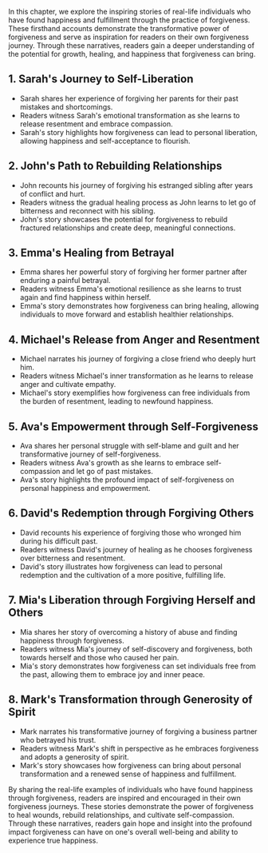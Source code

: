 
In this chapter, we explore the inspiring stories of real-life individuals who have found happiness and fulfillment through the practice of forgiveness. These firsthand accounts demonstrate the transformative power of forgiveness and serve as inspiration for readers on their own forgiveness journey. Through these narratives, readers gain a deeper understanding of the potential for growth, healing, and happiness that forgiveness can bring.

**1. Sarah's Journey to Self-Liberation**
-----------------------------------------

* Sarah shares her experience of forgiving her parents for their past mistakes and shortcomings.
* Readers witness Sarah's emotional transformation as she learns to release resentment and embrace compassion.
* Sarah's story highlights how forgiveness can lead to personal liberation, allowing happiness and self-acceptance to flourish.

**2. John's Path to Rebuilding Relationships**
----------------------------------------------

* John recounts his journey of forgiving his estranged sibling after years of conflict and hurt.
* Readers witness the gradual healing process as John learns to let go of bitterness and reconnect with his sibling.
* John's story showcases the potential for forgiveness to rebuild fractured relationships and create deep, meaningful connections.

**3. Emma's Healing from Betrayal**
-----------------------------------

* Emma shares her powerful story of forgiving her former partner after enduring a painful betrayal.
* Readers witness Emma's emotional resilience as she learns to trust again and find happiness within herself.
* Emma's story demonstrates how forgiveness can bring healing, allowing individuals to move forward and establish healthier relationships.

**4. Michael's Release from Anger and Resentment**
--------------------------------------------------

* Michael narrates his journey of forgiving a close friend who deeply hurt him.
* Readers witness Michael's inner transformation as he learns to release anger and cultivate empathy.
* Michael's story exemplifies how forgiveness can free individuals from the burden of resentment, leading to newfound happiness.

**5. Ava's Empowerment through Self-Forgiveness**
-------------------------------------------------

* Ava shares her personal struggle with self-blame and guilt and her transformative journey of self-forgiveness.
* Readers witness Ava's growth as she learns to embrace self-compassion and let go of past mistakes.
* Ava's story highlights the profound impact of self-forgiveness on personal happiness and empowerment.

**6. David's Redemption through Forgiving Others**
--------------------------------------------------

* David recounts his experience of forgiving those who wronged him during his difficult past.
* Readers witness David's journey of healing as he chooses forgiveness over bitterness and resentment.
* David's story illustrates how forgiveness can lead to personal redemption and the cultivation of a more positive, fulfilling life.

**7. Mia's Liberation through Forgiving Herself and Others**
------------------------------------------------------------

* Mia shares her story of overcoming a history of abuse and finding happiness through forgiveness.
* Readers witness Mia's journey of self-discovery and forgiveness, both towards herself and those who caused her pain.
* Mia's story demonstrates how forgiveness can set individuals free from the past, allowing them to embrace joy and inner peace.

**8. Mark's Transformation through Generosity of Spirit**
---------------------------------------------------------

* Mark narrates his transformative journey of forgiving a business partner who betrayed his trust.
* Readers witness Mark's shift in perspective as he embraces forgiveness and adopts a generosity of spirit.
* Mark's story showcases how forgiveness can bring about personal transformation and a renewed sense of happiness and fulfillment.

By sharing the real-life examples of individuals who have found happiness through forgiveness, readers are inspired and encouraged in their own forgiveness journeys. These stories demonstrate the power of forgiveness to heal wounds, rebuild relationships, and cultivate self-compassion. Through these narratives, readers gain hope and insight into the profound impact forgiveness can have on one's overall well-being and ability to experience true happiness.
